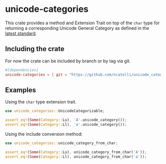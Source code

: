 # unicode-categories
This crate provides a method and Extension Trait on top of the `char` type
for returning a corresponding Unicode General Category as defined in the
[latest standard](https://www.unicode.org/versions/Unicode14.0.0/UnicodeStandard-14.0.pdf).

## Including the crate
For now the crate can be included by branch or by tag via git.

```toml
#[dependencies]
unicode-categories = { git = "https://github.com/ncatelli/unicode_categories", branch = "main" }
```

## Examples

Using the `char` type extension trait.

```rust
use unicode_categories::UnicodeCategorizable;

assert_eq!(Some(Category::Lu), 'A'.unicode_category());
assert_eq!(Some(Category::Ll), 'a'.unicode_category());
```

Using the include conversion method:

```rust
use unicode_categories::unicode_category_from_char;

assert_eq!(Some(Category::Lu), unicode_category_from_char('A'));
assert_eq!(Some(Category::Ll), unicode_category_from_char('a'));
```